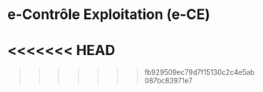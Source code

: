 # e-Contrôle Exploitation (e-CE)
<<<<<<< HEAD
=======

>>>>>>> fb929509ec79d7f15130c2c4e5ab087bc83971e7
